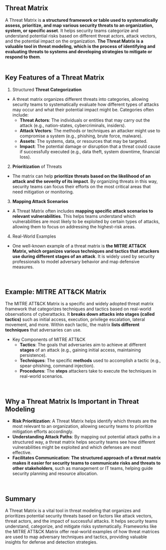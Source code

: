 ## Threat Matrix
A Threat Matrix is **a structured framework or table used to systematically assess, prioritize, and map various security threats to an organization, system, or specific asset**. It helps security teams categorize and understand potential risks based on different threat actors, attack vectors, and the potential impact on the organization. **The Threat Matrix is a valuable tool in threat modeling, which is the process of identifying and evaluating threats to systems and developing strategies to mitigate or respond to them**.  
<br>

## Key Features of a Threat Matrix
1. Structured **Threat Categorization**
  - A threat matrix organizes different threats into categories, allowing security teams to systematically evaluate how different types of attacks may occur and what their potential impact might be. Categories often include:
    - **Threat Actors**: The individuals or entities that may carry out the attack (e.g., nation-states, cybercriminals, insiders).
    - **Attack Vectors**: The methods or techniques an attacker might use to compromise a system (e.g., phishing, brute force, malware).
    - **Assets**: The systems, data, or resources that may be targeted.
    - **Impact**: The potential damage or disruption that a threat could cause if successfully executed (e.g., data theft, system downtime, financial loss).
2. **Prioritization** of Threats
  - The matrix can help **prioritize threats based on the likelihood of an attack and the severity of its impact**. By organizing threats in this way, security teams can focus their efforts on the most critical areas that need mitigation or monitoring.
3. **Mapping Attack Scenarios**
  - A Threat Matrix often includes **mapping specific attack scenarios to relevant vulnerabilities**. This helps teams understand which vulnerabilities are most likely to be exploited by certain types of attacks, allowing them to focus on addressing the highest-risk areas.
4. Real-World Examples
  - One well-known example of a threat matrix is **the MITRE ATT&CK Matrix, which organizes various techniques and tactics that attackers use during different stages of an attack**. It is widely used by security professionals to model adversary behavior and map defensive measures.
<br>

## Example: MITRE ATT&CK Matrix
The MITRE ATT&CK Matrix is a specific and widely adopted threat matrix framework that categorizes techniques and tactics based on real-world observations of cyberattacks. It **breaks down attacks into stages (called tactics)** such as initial access, execution, privilege escalation, lateral movement, and more. Within each tactic, the matrix **lists different techniques** that adversaries can use.

 - Key Components of MITRE ATT&CK
    - **Tactics**: The goals that adversaries aim to achieve at different **stages** of an attack (e.g., gaining initial access, maintaining persistence).
    - **Techniques**: The specific **methods** used to accomplish a tactic (e.g., spear-phishing, command injection).
    - **Procedures**: The **steps** attackers take to execute the techniques in real-world scenarios.  
<br>

## Why a Threat Matrix Is Important in Threat Modeling
  - **Risk Prioritization**: A Threat Matrix helps identify which threats are the most relevant to an organization, allowing security teams to prioritize mitigation efforts accordingly.
  - **Understanding Attack Paths**: By mapping out potential attack paths in a structured way, a threat matrix helps security teams see how different vulnerabilities might be exploited and which defenses are most effective.
  - **Facilitates Communication**: **The structured approach of a threat matrix makes it easier for security teams to communicate risks and threats to other stakeholders**, such as management or IT teams, helping guide security planning and resource allocation.  
<br>

## Summary
A Threat Matrix is a vital tool in threat modeling that organizes and prioritizes potential security threats based on factors like attack vectors, threat actors, and the impact of successful attacks. It helps security teams understand, categorize, and mitigate risks systematically. Frameworks like the MITRE ATT&CK Matrix offer real-world examples of how threat matrices are used to map adversary techniques and tactics, providing valuable insights for defense and detection strategies.
